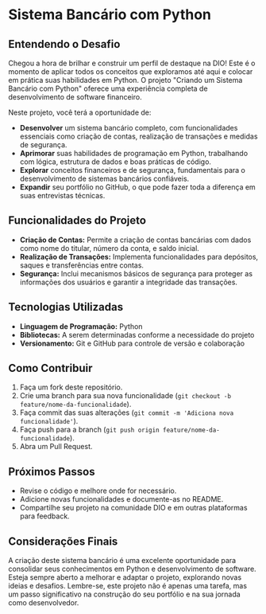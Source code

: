 # Sistema Bancário com Python

## Entendendo o Desafio

Chegou a hora de brilhar e construir um perfil de destaque na DIO! Este é o momento de aplicar todos os conceitos que exploramos até aqui e colocar em prática suas habilidades em Python. O projeto "Criando um Sistema Bancário com Python" oferece uma experiência completa de desenvolvimento de software financeiro.

Neste projeto, você terá a oportunidade de:

- **Desenvolver** um sistema bancário completo, com funcionalidades essenciais como criação de contas, realização de transações e medidas de segurança.
- **Aprimorar** suas habilidades de programação em Python, trabalhando com lógica, estrutura de dados e boas práticas de código.
- **Explorar** conceitos financeiros e de segurança, fundamentais para o desenvolvimento de sistemas bancários confiáveis.
- **Expandir** seu portfólio no GitHub, o que pode fazer toda a diferença em suas entrevistas técnicas.

## Funcionalidades do Projeto

- **Criação de Contas:** Permite a criação de contas bancárias com dados como nome do titular, número da conta, e saldo inicial.
- **Realização de Transações:** Implementa funcionalidades para depósitos, saques e transferências entre contas.
- **Segurança:** Inclui mecanismos básicos de segurança para proteger as informações dos usuários e garantir a integridade das transações.

## Tecnologias Utilizadas

- **Linguagem de Programação:** Python
- **Bibliotecas:** A serem determinadas conforme a necessidade do projeto
- **Versionamento:** Git e GitHub para controle de versão e colaboração

## Como Contribuir

1. Faça um fork deste repositório.
2. Crie uma branch para sua nova funcionalidade (`git checkout -b feature/nome-da-funcionalidade`).
3. Faça commit das suas alterações (`git commit -m 'Adiciona nova funcionalidade'`).
4. Faça push para a branch (`git push origin feature/nome-da-funcionalidade`).
5. Abra um Pull Request.

## Próximos Passos

- Revise o código e melhore onde for necessário.
- Adicione novas funcionalidades e documente-as no README.
- Compartilhe seu projeto na comunidade DIO e em outras plataformas para feedback.

## Considerações Finais

A criação deste sistema bancário é uma excelente oportunidade para consolidar seus conhecimentos em Python e desenvolvimento de software. Esteja sempre aberto a melhorar e adaptar o projeto, explorando novas ideias e desafios. Lembre-se, este projeto não é apenas uma tarefa, mas um passo significativo na construção do seu portfólio e na sua jornada como desenvolvedor.
